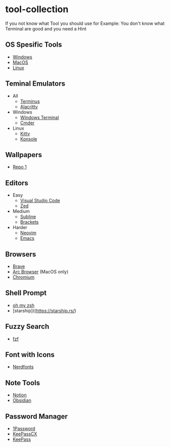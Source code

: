 # tool-collection
If you not know what Tool you should use for Example: You don't know what Terminal are good and you need a Hint

## OS Spesific Tools
- [Windows]()
- [MacOS]()
- [Linux](os/linux.md)
  
## Teminal Emulators
- All
  - [Terminus](https://termius.com/)
  - [Alacritty](https://alacritty.org/)
- Windows
  - [Windows Terminal](https://apps.microsoft.com/detail/9N0DX20HK701?hl=en-US&gl=US)
  - [Cmder](https://cmder.app/)
- Linux
  - [Kitty](https://sw.kovidgoyal.net/kitty/)
  - [Konsole](https://konsole.kde.org/)

## Wallpapers
- [Repo 1](https://github.com/D3Ext/aesthetic-wallpapers.git)

## Editors
- Easy
  - [Visual Studio Code](https://code.visualstudio.com/)
  - [Zed](https://zed.dev/)
- Medium
  - [Subline](https://www.sublimetext.com/)
  - [Brackets](https://brackets.io/)
- Harder
  - [Neovim](https://neovim.io/)
  - [Emacs](https://www.gnu.org/software/emacs/)
    
## Browsers
- [Brave](https://brave.com/de/)
- [Arc Browser](https://arc.net/) (MacOS only)
- [Chromium](https://www.chromium.org/getting-involved/download-chromium/)
  
## Shell Prompt
- [oh my zsh](https://ohmyz.sh/)
- [starship]((https://starship.rs/)

## Fuzzy Search
- [fzf](https://github.com/junegunn/fzf)

## Font with Icons
- [Nerdfonts](https://www.nerdfonts.com/)

## Note Tools
- [Notion](https://www.notion.so/)
- [Obsidian](https://obsidian.md/)

## Password Manager
- [1Password](https://1password.com/)
- [KeePassCX](https://keepassxc.org/)
- [KeePass](https://keepass.info/)
